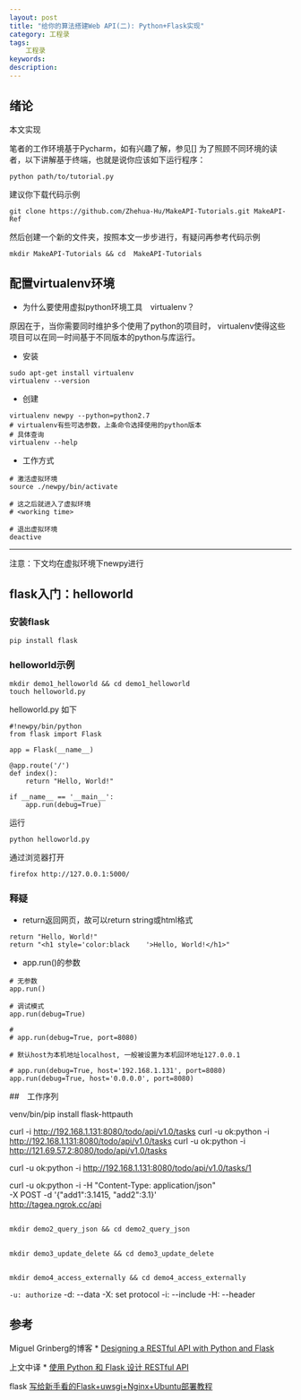 ```yaml
---
layout: post
title: "给你的算法搭建Web API(二): Python+Flask实现"
category: 工程录
tags: 
    工程录
keywords: 
description: 
---
```


## 绪论
本文实现

笔者的工作环境基于Pycharm，如有兴趣了解，参见[]
为了照顾不同环境的读者，以下讲解基于终端，也就是说你应该如下运行程序：

```
python path/to/tutorial.py
```

建议你下载代码示例

```
git clone https://github.com/Zhehua-Hu/MakeAPI-Tutorials.git MakeAPI-Ref
```

然后创建一个新的文件夹，按照本文一步步进行，有疑问再参考代码示例

```
mkdir MakeAPI-Tutorials && cd  MakeAPI-Tutorials
```


## 配置virtualenv环境
* 为什么要使用虚拟python环境工具　virtualenv？

原因在于，当你需要同时维护多个使用了python的项目时，
virtualenv使得这些项目可以在同一时间基于不同版本的python与库运行。


* 安装

```
sudo apt-get install virtualenv
virtualenv --version
```

* 创建

```
virtualenv newpy --python=python2.7
# virtualenv有些可选参数，上条命令选择使用的python版本
# 具体查询
virtualenv --help
```

* 工作方式

```
# 激活虚拟环境
source ./newpy/bin/activate

# 这之后就进入了虚拟环境
# <working time>

# 退出虚拟环境
deactive
```

---
注意：下文均在虚拟环境下newpy进行
## flask入门：helloworld


### 安装flask

```
pip install flask
```

### helloworld示例

```
mkdir demo1_helloworld && cd demo1_helloworld
touch helloworld.py
```

helloworld.py 如下

```
#!newpy/bin/python
from flask import Flask

app = Flask(__name__)

@app.route('/')
def index():
    return "Hello, World!"

if __name__ == '__main__':
    app.run(debug=True)
```

运行
```
python helloworld.py
```

通过浏览器打开
```
firefox http://127.0.0.1:5000/
```

### 释疑

* return返回网页，故可以return string或html格式

```
return "Hello, World!"
return "<h1 style='color:black    '>Hello, World!</h1>"
```

* app.run()的参数

```
# 无参数
app.run()

# 调试模式
app.run(debug=True)

# 
# app.run(debug=True, port=8080)

# 默认host为本机地址localhost, 一般被设置为本机回环地址127.0.0.1

# app.run(debug=True, host='192.168.1.131', port=8080)
app.run(debug=True, host='0.0.0.0', port=8080)
```



##　工作序列

venv/bin/pip install flask-httpauth


curl -i http://192.168.1.131:8080/todo/api/v1.0/tasks
curl -u ok:python -i http://192.168.1.131:8080/todo/api/v1.0/tasks
curl -u ok:python -i http://121.69.57.2:8080/todo/api/v1.0/tasks


curl -u ok:python -i http://192.168.1.131:8080/todo/api/v1.0/tasks/1


curl -u ok:python -i -H "Content-Type: application/json" \
-X POST -d '{"add1":3.1415, "add2":3.1}' \
http://tagea.ngrok.cc/api


##

```
mkdir demo2_query_json && cd demo2_query_json
```





##

```
mkdir demo3_update_delete && cd demo3_update_delete
```

##

```
mkdir demo4_access_externally && cd demo4_access_externally
```

> 
`-u: authorize`
-d: --data
-X: set protocol
-i: --include
-H: --header



## 参考

Miguel Grinberg的博客
    * [Designing a RESTful API with Python and Flask](https://blog.miguelgrinberg.com/post/designing-a-restful-api-with-python-and-flask)

上文中译
    * [使用 Python 和 Flask 设计 RESTful API](http://www.pythondoc.com/flask-restful/first.html)

flask
[写给新手看的Flask+uwsgi+Nginx+Ubuntu部署教程](http://www.cnblogs.com/knarfeh/p/5616515.html)


